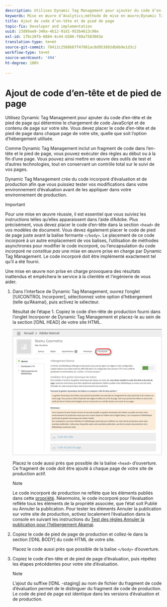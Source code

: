 ```yaml
---
description: Utilisez Dynamic Tag Management pour ajouter du code d’en-tête et de pied de page qui détermine le chargement de code JavaScript et de contenu de page sur votre site. Vous devez placer le code d’en-tête et de pied de page dans chaque page de votre site, quelle que soit l’option d’hébergement utilisée.
keywords: Mise en œuvre d’Analytics;méthode de mise en œuvre;Dynamic Tag Management;dtm;code;code page;code d’en-tête;code de pied de page;onglet incorporer;incorporer
title: Ajout de code d’en-tête et de pied de page
topic-fix: Developer and implementation
uuid: 23d89ae0-340a-4b12-91d1-953b4613c98e
exl-id: 170c28fb-8884-4c44-b586-f88a7583083e
translation-type: tm+mt
source-git-commit: 78412c2588b07f47981ac0d953893db6b9e1d3c2
workflow-type: tm+mt
source-wordcount: '494'
ht-degree: 100%

---
```


# Ajout de code d’en-tête et de pied de page

Utilisez Dynamic Tag Management pour ajouter du code d’en-tête et de pied de page qui détermine le chargement de code JavaScript et de contenu de page sur votre site. Vous devez placer le code d’en-tête et de pied de page dans chaque page de votre site, quelle que soit l’option d’hébergement utilisée.

Comme Dynamic Tag Management inclut un fragment de code dans l’en-tête et le pied de page, vous pouvez exécuter des règles au début ou à la fin d’une page. Vous pouvez ainsi mettre en œuvre des outils de test et d’autres technologies, tout en conservant un contrôle total sur le suivi de vos pages.

Dynamic Tag Management crée du code incorporé d’évaluation et de production afin que vous puissiez tester vos modifications dans votre environnement d’évaluation avant de les appliquer dans votre environnement de production.

>[!IMPORTANT]
>
>Pour une mise en œuvre réussie, il est essentiel que vous suiviez les instructions telles qu’elles apparaissent dans l’aide d’Adobe. Plus précisément, vous devez placer le code d’en-tête dans la section `<head>` de vos modèles de document. Vous devez également placer le code de pied de page juste avant la balise fermante `</body>`. Le placement de ce code incorporé à un autre emplacement de vos balises, l’utilisation de méthodes asynchrones pour modifier le code incorporé, ou l’encapsulation du code incorporé *ne constitue pas* une mise en œuvre prise en charge par Dynamic Tag Management. Le code incorporé doit être implémenté exactement tel qu’il a été fourni.
>
>Une mise en œuvre non prise en charge provoquera des résultats inattendus et empêchera le service à la clientèle et l’ingénierie de vous aider.

1. Dans l’interface de Dynamic Tag Management, ouvrez l’onglet [!UICONTROL Incorporer], sélectionnez votre option d’hébergement (telle qu’Akamai), puis activez le sélecteur.

   Résultat de l’étape 1. Copiez le code d’en-tête de production fourni dans l’onglet Incorporer de Dynamic Tag Management et placez-le au sein de la section [!DNL HEAD] de votre site HTML.

   ![](assets/dtm-embed.png)

   Placez le code aussi près que possible de la balise `<head>` d’ouverture. Ce fragment de code doit être ajouté à chaque page de votre site de production actif.

   >[!NOTE]
   >
   >Le code incorporé de production ne reflète que les éléments publiés dans cette [propriété](/help/implement/other/dtm/t-create-web-property.md). Néanmoins, le code incorporé pour l’évaluation reflète tous les éléments de la propriété associée, que l’état soit Publié ou Annuler la publication. Pour tester les éléments Annuler la publication sur votre site de production, activez localement l’évaluation dans la console en suivant les instructions du [Test des règles Annuler la publication pour l’hébergement Akamai](/help/implement/other/dtm/c-rules/t-test-rules-akamai.md).

1. Copiez le code de pied de page de production et collez-le dans la section [!DNL BODY] du code HTML de votre site.

   Placez le code aussi près que possible de la balise `</body>` d’ouverture.
1. Copiez le code d’en-tête et de pied de page d’évaluation, puis répétez les étapes précédentes pour votre site d’évaluation.

   >[!NOTE]
   >
   >L’ajout du suffixe [!DNL -staging] au nom de fichier du fragment de code d’évaluation permet de le distinguer du fragment de code de production. Le code de pied de page est identique dans les versions d’évaluation et de production.

